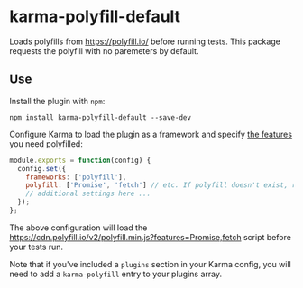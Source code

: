 # karma-polyfill-default

Loads polyfills from https://polyfill.io/ before running tests.
This package requests the polyfill with no paremeters by default.

## Use

Install the plugin with `npm`:

    npm install karma-polyfill-default --save-dev

Configure Karma to load the plugin as a framework and specify [the features](https://polyfill.io/v2/docs/features/) you need polyfilled:

```js
module.exports = function(config) {
  config.set({
    frameworks: ['polyfill'],
    polyfill: ['Promise', 'fetch'] // etc. If polyfill doesn't exist, request url with no parameter will be used.
    // additional settings here ...
  });
};
```

The above configuration will load the https://cdn.polyfill.io/v2/polyfill.min.js?features=Promise,fetch script before your tests run.

Note that if you've included a `plugins` section in your Karma config, you will need to add a `karma-polyfill` entry to your plugins array.
